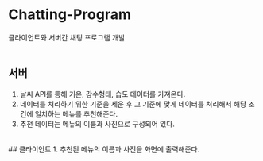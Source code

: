 # Chatting-Program


클라이언트와 서버간 채팅 프로그램 개발
<br/>
<br/>
## 서버
1. 날씨 API를 통해 기온, 강수형태, 습도 데이터를 가져온다.
2. 데이터를 처리하기 위한 기준을 세운 후 그 기준에 맞게 데이터를 처리해서 해당 조건에 일치하는 메뉴를 추천해준다.
3. 추천 데이터는 메뉴의 이름과 사진으로 구성되어 있다.
<br/>
## 클라이언트
1. 추천된 메뉴의 이름과 사진을 화면에 출력해준다.
